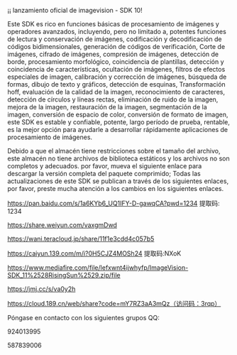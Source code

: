¡¡ lanzamiento oficial de imagevision - SDK 10!

Este SDK es rico en funciones básicas de procesamiento de imágenes y operadores avanzados, incluyendo, pero no limitado a, potentes funciones de lectura y conservación de imágenes, codificación y decodificación de códigos bidimensionales, generación de códigos de verificación, Corte de imágenes, cifrado de imágenes, compresión de imágenes, detección de borde, procesamiento morfológico, coincidencia de plantillas, detección y coincidencia de características, ocultación de imágenes, filtros de efectos especiales de imagen, calibración y corrección de imágenes, búsqueda de formas, dibujo de texto y gráficos, detección de esquinas, Transformación hoff, evaluación de la calidad de la imagen, reconocimiento de caracteres, detección de círculos y líneas rectas, eliminación de ruido de la imagen, mejora de la imagen, restauración de la imagen, segmentación de la imagen, conversión de espacio de color, conversión de formato de imagen, este SDK es estable y confiable, potente, largo período de prueba, rentable, es la mejor opción para ayudarle a desarrollar rápidamente aplicaciones de procesamiento de imágenes.

Debido a que el almacén tiene restricciones sobre el tamaño del archivo, este almacén no tiene archivos de biblioteca estáticos y los archivos no son completos y adecuados. por favor, mueva el siguiente enlace para descargar la versión completa del paquete comprimido; Todas las actualizaciones de este SDK se publican a través de los siguientes enlaces, por favor, preste mucha atención a los cambios en los siguientes enlaces.

https://pan.baidu.com/s/1a6KYb6_UQ1IFY-D-gawqCA?pwd=1234 提取码: 1234

https://share.weiyun.com/vaxgmDwd

https://wani.teracloud.jp/share/11f1e3cdd4c057b5

https://caiyun.139.com/m/i?0H5CJZ4MOSh24  提取码:NXoK

https://www.mediafire.com/file/lefxwnt4ijwhyfp/ImageVision-SDK_11%2528RisingSun%2529.zip/file

https://jmj.cc/s/va0y2h

https://cloud.189.cn/web/share?code=mY7RZ3aA3mQz（访问码：3rqp）

Póngase en contacto con los siguientes grupos QQ:

924013995

587839006
